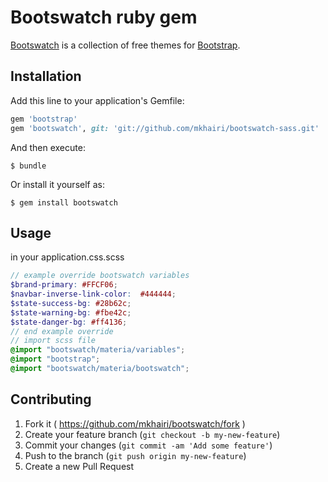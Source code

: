 # Bootswatch ruby gem

[Bootswatch](http://bootswatch.com) is a collection of free themes for [Bootstrap](http://getbootstrap.com/). 

## Installation

Add this line to your application's Gemfile:

```ruby
gem 'bootstrap'
gem 'bootswatch', git: 'git://github.com/mkhairi/bootswatch-sass.git'
```

And then execute:

    $ bundle

Or install it yourself as:

    $ gem install bootswatch

## Usage

in your application.css.scss
```scss
// example override bootswatch variables
$brand-primary: #FFCF06;
$navbar-inverse-link-color:  #444444;
$state-success-bg: #28b62c;
$state-warning-bg: #fbe42c;
$state-danger-bg: #ff4136;
// end example override
// import scss file
@import "bootswatch/materia/variables";
@import "bootstrap";
@import "bootswatch/materia/bootswatch";
```

## Contributing

1. Fork it ( https://github.com/mkhairi/bootswatch/fork )
2. Create your feature branch (`git checkout -b my-new-feature`)
3. Commit your changes (`git commit -am 'Add some feature'`)
4. Push to the branch (`git push origin my-new-feature`)
5. Create a new Pull Request
